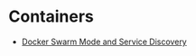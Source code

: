 # Containers

- [Docker Swarm Mode and Service Discovery](./docker-swarm-mode-and-service-discovery.md)
